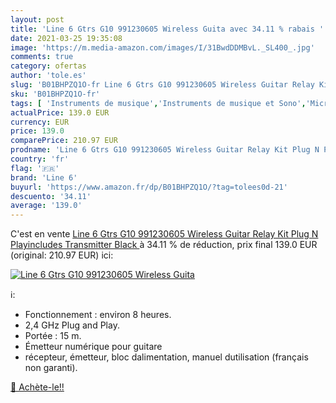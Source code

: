 ```yaml
---
layout: post
title: 'Line 6 Gtrs G10 991230605 Wireless Guita avec 34.11 % rabais '
date: 2021-03-25 19:35:08
image: 'https://m.media-amazon.com/images/I/31BwdDDMBvL._SL400_.jpg'
comments: true
category: ofertas
author: 'tole.es'
slug: 'B01BHPZQ1O-fr Line 6 Gtrs G10 991230605 Wireless Guitar Relay Kit Plug N...'
sku: 'B01BHPZQ1O-fr'
tags: [ 'Instruments de musique','Instruments de musique et Sono','Microphones et packs','Micros condensateurs','line 6', ]
actualPrice: 139.0 EUR
currency: EUR
price: 139.0
comparePrice: 210.97 EUR
prodname: 'Line 6 Gtrs G10 991230605 Wireless Guitar Relay Kit Plug N Playincludes Transmitter  Black '
country: 'fr'
flag: '🇫🇷'
brand: 'Line 6'
buyurl: 'https://www.amazon.fr/dp/B01BHPZQ1O/?tag=tolees0d-21'
descuento: '34.11'
average: '139.0'
---
```


C'est en vente [Line 6 Gtrs G10 991230605 Wireless Guitar Relay Kit Plug N Playincludes Transmitter  Black ](https://www.amazon.fr/dp/B01BHPZQ1O/?tag=tolees0d-21)  à  34.11 % de réduction, prix final  139.0 EUR (original: 210.97 EUR) ici:

[![Line 6 Gtrs G10 991230605 Wireless Guita](https://m.media-amazon.com/images/I/31BwdDDMBvL._SL400_.jpg)](https://www.amazon.fr/dp/B01BHPZQ1O/?tag=tolees0d-21)

ℹ️:

- Fonctionnement : environ 8 heures.
- 2,4 GHz Plug and Play.
- Portée : 15 m.
- Émetteur numérique pour guitare
- récepteur, émetteur, bloc dalimentation, manuel dutilisation (français non garanti).

[🛒 Achète-le!!](https://www.amazon.fr/dp/B01BHPZQ1O/?tag=tolees0d-21)
